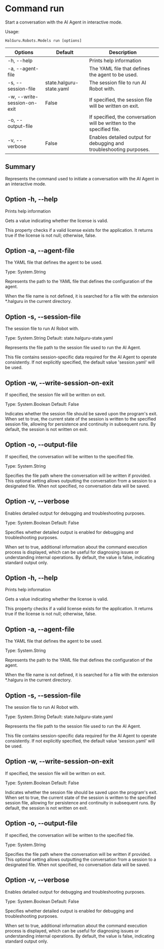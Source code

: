 # Command run

Start a conversation with the AI Agent in interactive mode.

Usage:
~~~
HalGuru.Robots.Models run [options]
~~~

| Options                     | Default                  | Description                                                           |
|-----------------------------|--------------------------|-----------------------------------------------------------------------|
| -h, --help                  |                          | Prints help information                                               |
| -a, --agent-file            |                          | The YAML file that defines the agent to be used.                      |
| -s, --session-file          | state.halguru-state.yaml | The session file to run AI Robot with.                                |
| -w, --write-session-on-exit | False                    | If specified, the session file will be written on exit.               |
| -o, --output-file           |                          | If specified, the conversation will be written to the specified file. |
| -v, --verbose               | False                    | Enables detailed output for debugging and troubleshooting purposes.   |

## Summary

Represents the command used to initiate a conversation with the AI Agent in an interactive mode.

## Option -h, --help

Prints help information


Gets a value indicating whether the license is valid.

This property checks if a valid license exists for the application. It returns true if the license is not null; otherwise, false.

## Option -a, --agent-file

The YAML file that defines the agent to be used.

Type: System.String

Represents the path to the YAML file that defines the configuration of the agent.

When the file name is not defined, it is searched for a file with the extension *.halguru in the current directory.

## Option -s, --session-file

The session file to run AI Robot with.

Type: System.String
Default: state.halguru-state.yaml

Represents the file path to the session file used to run the AI Agent.

This file contains session-specific data required for the AI Agent to operate consistently. If not explicitly specified, the default value 'session.yaml' will be used.

## Option -w, --write-session-on-exit

If specified, the session file will be written on exit.

Type: System.Boolean
Default: False

Indicates whether the session file should be saved upon the program's exit. When set to true, the current state of the session is written to the specified session file, allowing for persistence and continuity in subsequent runs. By default, the session is not written on exit.

## Option -o, --output-file

If specified, the conversation will be written to the specified file.

Type: System.String

Specifies the file path where the conversation will be written if provided. This optional setting allows outputting the conversation from a session to a designated file. When not specified, no conversation data will be saved.

## Option -v, --verbose

Enables detailed output for debugging and troubleshooting purposes.

Type: System.Boolean
Default: False

Specifies whether detailed output is enabled for debugging and troubleshooting purposes.

When set to true, additional information about the command execution process is displayed, which can be useful for diagnosing issues or understanding internal operations. By default, the value is false, indicating standard output only.

## Option -h, --help

Prints help information


Gets a value indicating whether the license is valid.

This property checks if a valid license exists for the application. It returns true if the license is not null; otherwise, false.

## Option -a, --agent-file

The YAML file that defines the agent to be used.

Type: System.String

Represents the path to the YAML file that defines the configuration of the agent.

When the file name is not defined, it is searched for a file with the extension *.halguru in the current directory.

## Option -s, --session-file

The session file to run AI Robot with.

Type: System.String
Default: state.halguru-state.yaml

Represents the file path to the session file used to run the AI Agent.

This file contains session-specific data required for the AI Agent to operate consistently. If not explicitly specified, the default value 'session.yaml' will be used.

## Option -w, --write-session-on-exit

If specified, the session file will be written on exit.

Type: System.Boolean
Default: False

Indicates whether the session file should be saved upon the program's exit. When set to true, the current state of the session is written to the specified session file, allowing for persistence and continuity in subsequent runs. By default, the session is not written on exit.

## Option -o, --output-file

If specified, the conversation will be written to the specified file.

Type: System.String

Specifies the file path where the conversation will be written if provided. This optional setting allows outputting the conversation from a session to a designated file. When not specified, no conversation data will be saved.

## Option -v, --verbose

Enables detailed output for debugging and troubleshooting purposes.

Type: System.Boolean
Default: False

Specifies whether detailed output is enabled for debugging and troubleshooting purposes.

When set to true, additional information about the command execution process is displayed, which can be useful for diagnosing issues or understanding internal operations. By default, the value is false, indicating standard output only.